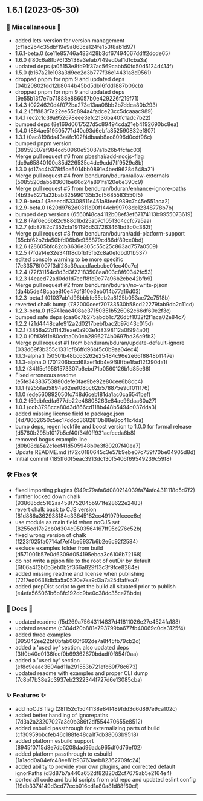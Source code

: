 ## 1.6.1 (2023-05-30)

### 🔀 Miscellaneous 🔀

* added lets-version for version management (cf1ac2b4c35dbf19e9a863ce124fe153f8ab1d97)
* 1.6.1-beta.0 (ce11e85746a483428b3df67494067ddff2dcde65)
* 1.6.0 (f80c6a8fb76f35138a3efab7f49ed0af1d1cba3a)
* updated deps (a05153e8fd91f37ac569cabb50fd50d5124d414f)
* 1.5.0 (b167a21e108a3d9ee2d3b777f36c14431a8d9561)
* dropped pnpm for npm 9 and updated deps (04b20802fdd12b8044b45bd5db16fdd1887b06cb)
* dropped pnpm for npm 9 and updated deps (9e55b13f7e7b71888e886057b0e429226f219f71)
* 1.4.3 (0224620d4f072ba273e13aa08bb2b7ddca80b293)
* 1.4.2 (5ff883f7a22ee55c894a4fadce23cc5dcaaac989)
* 1.4.1 (ec2c1c39a952678eee3efc2136ba40fc1adc7b22)
* bumped deps (8e169d0617527d5c89494cda21eb4192690bc8ea)
* 1.4.0 (884ae519505771d40c93d6ebfa852590832ef807)
* 1.3.1 (0ac8198da43a4fc102f4dbaab8ac8096d0cdf96c)
* bumped pnpm version (38959307ef984cd50960e53087a1b26b4fcfac03)
* Merge pull request #6 from pbeshai/add-nocjs-flag (dc9a65840100c85d226535c4de9cdd7ff9529c8b)
* 1.3.0 (d17ac4b378f5ce5014bb0891e4bed9628d648a21)
* Merge pull request #4 from benduran/bduran/allow-externals (5085520dab583601be66d24a891fa120e6e390c9)
* Merge pull request #5 from benduran/bduran/enhance-ignore-paths (4b93e6271a22bab325990135b3cf5685583550f5)
* 1.2.9-beta.1 (3eeecd53308511e451a8fee6939c7c45e551aca2)
* 1.2.9-beta.0 (620d9762d0311d90f144cb99798de12348778b7b)
* bumped dep versions (6560f48ca4112b08ef3ef67174113b9955073619)
* 1.2.8 (7af6ec6b82c988d1bd25ab7c10513d4ccfc7a5aa)
* 1.2.7 (db8782c7352cfa191196d537263461bd3c0c362f)
* Merge pull request #3 from benduran/bduran/add-platform-support (65cbf62b2da50bfd06b8e955879cd86df89ce0bd)
* 1.2.6 (28605bfc82cb3636e305c55c25c863ad757a0509)
* 1.2.5 (7fda14e32e34fff8dbfbf5fb2c8a0efdbd01b537)
* edited console warning to be more specific (7e33576f007f3df28c39aacdfaebcbe01ec40c7c)
* 1.2.4 (72f31154c8d3d3f22183508aa803c8f60342fc53)
* 1.2.3 (4eaed72ad0dd1d7eeff8fd9e77a96b2cbe42bfb9)
* Merge pull request #2 from benduran/bduran/no-write-pjson (da4b5de48caae8f0e47df810e3eb014b77a16d03)
* 1.2.3-beta.1 (01037ab1d96bbbfe55eb2a8125b053ae72c7518b)
* reverted chalk bump (782000ceef70733530b58cd22279fab9db2c11cd)
* 1.2.3-beta.0 (f6741eae408ae37150351b526062c66df60e2f3c)
* bumped safe deps (caa0c7b275abdb1c726d5f1032f2f1aca02e84c7)
* 1.2.2 (21d4448cafe912a2d0217bebfbac2b97d43c015d)
* 1.2.1 (3856a27d1142feae0a903e1d8398112a0f994a0f)
* 1.2.0 (0fd36f1c80cdba0b0cb2896274b0697bd36c9fb3)
* Merge pull request #1 from benduran/bduran/update-default-ignore (033d69f3b355c1331cf86ffd96bf5c0b9aa04ec4)
* 1.1.3-alpha.1 (50501b48bc63262e25484c96e2e66f8848b1147e)
* 1.1.3-alpha.0 (701206bccd68aef1db4e9f98fbe1fad12f390da1)
* 1.1.2 (34ff5e19581573307b6ebd71b0560126b1d85e66)
* Fixed erroneous readme (e5fe34383753880defe0fae9be92e80cee6b8dc4)
* 1.1.1 (9255fad5894a62eef08bc62b578875e9df011176)
* 1.1.0 (ede560892050fc748d6ceb181da1ac0ca6541bef)
* 1.0.2 (59dbfedfa677db22e48808263e84ae96daa60a27)
* 1.0.1 (ccb3798cca80d3d866cd118b448b5494c037dda3)
* added missing license field to package.json (4d78062650c5ec17ddcd3682810b88e8cc41c4da)
* bump deps, regen lockfile and boost version to 1.0.0 for formal release (d5760b295b1017b5ef40f34f0ff931acfceda6b8)
* removed bogus example line (d0b08da5a2c1eef41d505948b0e3f80207f40ea7)
* Update README.md (f72c0180645c3e57b9ebe07c759f70be04905d8d)
* Initial commit (185ff60f5eac3913dc130f5406f69549239c59f8)



### 🛠️ Fixes 🛠️

* fixed importing plugins (949c79afa6d080214039fa74afc4311118d5d7f2)
* further locked down chalk (938685dc5162aa458f752045b971fe28622e2483)
* revert chalk back to CJS version (81d886a362938184c33645182cc491979fceee6e)
* use module as main field when noCJS set (8255ed17e2cb0d304c9503564167ff95c276c52b)
* fixed wrong version of chalk (f223f025fa0714af7ef4be6937b6b2e6c92f2584)
* exclude examples folder from build (d571001b57e0d6309d054195ebca3c6106b72168)
* do not write a pjson file to the root of outDir by default (6f06a412b0b3eb0b2f366a829f13c3f9fce8284e)
* added missing readme and license when publishing (7217ed0638db5a5a0520e7ea9d3a7a25dfaffea2)
* added prepDist script to get the build all situated prior to publish (e4efa565061b6b8fc192dc9be0c38dc35ce78bde)



### 📖 Docs 📖

* updated readme (f5d269a75643114837d41811026e27e4524fa188)
* updated readme (c304d20b881e793799ba677fb40069c0da3125f4)
* added three examples (995042ee22bf0bfab060f692de7a8f45fb79cb2d)
* added a 'used by' section. also updated deps (3ff0b40d0136fecf0b69362670bdadf0f854f0aa)
* added a 'used by' section (ef8c9eaac3604ad11a291553b721efc69f78c673)
* updated readme with examples and proper CLI dump (7c8b17b38e2c3937eb2322344f727d6e13085cba)



### ✨ Features ✨

* add noCJS flag (28f152c15d4f138e84f489fdd3d6d897e9ca102c)
* added better handling of ignorepaths (7d3a2a23207027a3c0b386f2df554470655e8512)
* added esbuild passthrough for externalizing parts of build (cf30959bbcfeb46c188fe48ca1f7cb38063b9518)
* added platform esbuild support (8945f0715d8e7db6208dad96adc965df0d76ef02)
* added platform passthrough to esbuild (1a1add0a04efc48ee81b93763aeb82362709fc24)
* added ability to provide your own plugins, and corrected default ignorPaths (d3d87b7a440a652df82820d2cf7679ab5e2164e4)
* ported all code and build scripts from old repo and updated eslint config (19db3374149d3cd77ecb016cd1a80a81d88f60cf)

---


